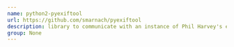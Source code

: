 ```yaml
---
name: python2-pyexiftool
url: https://github.com/smarnach/pyexiftool
description: library to communicate with an instance of Phil Harvey's excellent ExifTool command-line application. URL : https://github.com/smarnach/pyexiftool Groups : None
group: None
---
```

